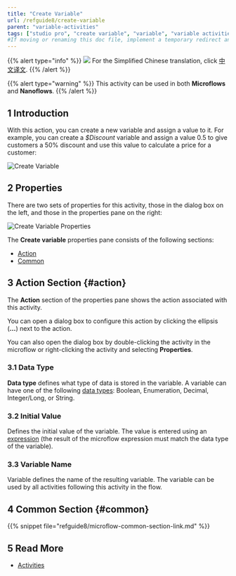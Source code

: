 ```yaml
---
title: "Create Variable"
url: /refguide8/create-variable
parent: "variable-activities"
tags: ["studio pro", "create variable", "variable", "variable activities"]
#If moving or renaming this doc file, implement a temporary redirect and let the respective team know they should update the URL in the product. See Mapping to Products for more details.
---
```


{{% alert type="info" %}}
<img src="attachments/chinese-translation/china.png" style="display: inline-block; margin: 0" /> For the Simplified Chinese translation, click [中文译文](https://cdn.mendix.tencent-cloud.com/documentation/refguide8/create-variable.pdf).
{{% /alert %}}

{{% alert type="warning" %}}
This activity can be used in both **Microflows** and **Nanoflows**.
{{% /alert %}}

## 1 Introduction

With this action, you can create a new variable and assign a value to it. For example, you can create a *$Discount* variable and assign a value 0.5 to give customers a 50% discount and use this value to calculate a price for a customer:

![Create Variable](/attachments/refguide8/modeling/application-logic/activities/variable-activities/create-variable/create-variable.png)

## 2 Properties

There are two sets of properties for this activity, those in the dialog box on the left, and those in the properties pane on the right:

![Create Variable Properties](/attachments/refguide8/modeling/application-logic/activities/variable-activities/create-variable/create-variable-properties.png)

The **Create variable** properties pane consists of the following sections:

* [Action](#action)
* [Common](#common)

## 3 Action Section {#action}

The **Action** section of the properties pane shows the action associated with this activity.

You can open a dialog box to configure this action by clicking the ellipsis (**…**) next to the action.

You can also open the dialog box by double-clicking the activity in the microflow or right-clicking the activity and selecting **Properties**.

### 3.1 Data Type

**Data type** defines what type of data is stored in the variable. A variable can have one of the following [data types](data-types): Boolean, Enumeration, Decimal, Integer/Long, or String.

### 3.2 Initial Value

Defines the initial value of the variable. The value is entered using an [expression](expressions) (the result of the microflow expression must match the data type of the variable).

### 3.3 Variable Name

Variable defines the name of the resulting variable. The variable can be used by all activities following this activity in the flow.

## 4 Common Section {#common}

{{% snippet file="refguide8/microflow-common-section-link.md" %}}

## 5 Read More

* [Activities](activities)